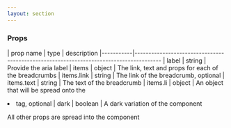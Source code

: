 ```yaml
---
layout: section
---
```


### Props

| prop name | type    | description
|-----------|---------------------------------------------------------------------------------------
| label       | string  | Provide the aria label
| items       | object  | The link, text and props for each of the breadcrumbs
| items.link  | string  | The link of the breadcrumb, optional
| items.text  | string  | The text of the breadcrumb
| items.li    | object  | An object that will be spread onto the <li> tag, optional
| dark        | boolean | A dark variation of the component

All other props are spread into the component
